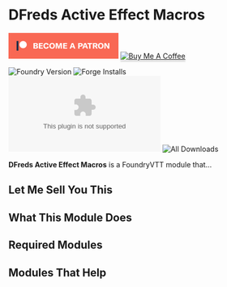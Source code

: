 # DFreds Active Effect Macros

[![Become a patron](https://github.com/codebard/patron-button-and-widgets-by-codebard/blob/master/images/become_a_patron_button.png?raw=true)](https://www.patreon.com/dfreds)
<a href="https://www.buymeacoffee.com/dfreds" target="_blank"><img src="https://www.buymeacoffee.com/assets/img/custom_images/orange_img.png" alt="Buy Me A Coffee" style="height: 41px !important;width: 174px !important;box-shadow: 0px 3px 2px 0px rgba(190, 190, 190, 0.5) !important;-webkit-box-shadow: 0px 3px 2px 0px rgba(190, 190, 190, 0.5) !important;" ></a>

![Foundry Version](https://img.shields.io/badge/Foundry-v9-informational)
![Forge Installs](https://img.shields.io/badge/dynamic/json?label=Forge%20Installs&query=package.installs&suffix=%25&url=https://forge-vtt.com/api/bazaar/package/dfreds-active-effect-macros&colorB=4aa94a)
![Latest Release Download Count](https://img.shields.io/github/downloads/dfreds/dfreds-active-effect-macros/latest/dfreds-active-effect-macros.zip)
![All Downloads](https://img.shields.io/github/downloads/dfreds/dfreds-active-effect-macros/total)

**DFreds Active Effect Macros** is a FoundryVTT module that... 

## Let Me Sell You This

## What This Module Does

## Required Modules

## Modules That Help